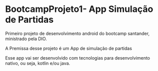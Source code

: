 # BootcampProjeto1- App Simulação de Partidas

Primeiro projeto de desenvolvimento android do bootcamp santander, ministrado pela DIO.

A Premissa desse projeto é um App de simulação de partidas
 
Esse app vai ser desenvolvido com tecnologias para desenvolvimento nativo, ou seja, kotlin e/ou java.



